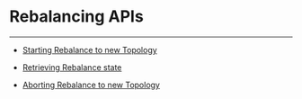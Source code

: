 # Rebalancing APIs

---

 * [Starting Rebalance to new Topology](/irondb/api/rebalance-api/rebalance-activation)

 * [Retrieving Rebalance state](/irondb/api/rebalance-api/rebalance-state)

 * [Aborting Rebalance to new Topology](/irondb/api/rebalance-api/rebalance-deactivation)

